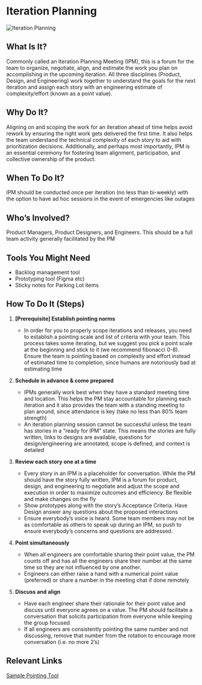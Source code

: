 # Iteration Planning

![Iteration Planning](../../../assets/ipm.png)

## What Is It?
Commonly called an Iteration Planning Meeting (IPM), this is a forum for the team to organize, negotiate, align, and estimate the work you plan on accomplishing in the upcoming iteration. All three disciplines (Product, Design, and Engineering) work together to understand the goals for the next iteration and assign each story with an engineering estimate of complexity/effort (known as a point value). 

## Why Do It?
Aligning on and scoping the work for an iteration ahead of time helps avoid rework by ensuring the right work gets delivered the first time. It also helps the team understand the technical complexity of each story to aid with prioritization decisions. Additionally, and perhaps most importantly, IPM is an essential ceremony for fostering team alignment, participation, and collective ownership of the product.

## When To Do It? 
IPM should be conducted once per iteration (no less than bi-weekly) with the option to have ad hoc sessions in the event of emergencies like outages

## Who’s Involved? 
Product Managers, Product Designers, and Engineers. This should be a full team activity generally facilitated by the PM

## Tools You Might Need
* Backlog management tool
* Prototyping tool (Figma etc)
* Sticky notes for Parking Lot items

## How To Do It (Steps)
1. **[Prerequisite] Establish pointing norms**
    * In order for you to properly scope iterations and releases, you need to establish a pointing scale and list of criteria with your team. This process takes some iterating, but we suggest you pick a point scale at the beginning and stick to it (we recommend fibonacci 0-8). Ensure the team is pointing based on complexity and effort instead of estimated time to completion, since humans are notoriously bad at estimating time

2. **Schedule in advance & come prepared**
    * IPMs generally work best when they have a standard meeting time and location. This helps the PM stay accountable for planning each iteration and it also provides the team with a standing meeting to plan around, since attendance is key (take no less than 80% team strength)
    * An iteration planning session cannot be successful unless the team has stories in a “ready for IPM” state. This means the stories are fully written, links to designs are available, questions for design/engineering are annotated, scope is defined, and context is detailed

3. **Review each story one at a time**
    * Every story in an IPM is a placeholder for conversation. While the PM should have the story fully written, IPM is a forum for product, design, and engineering to negotiate and adjust the scope and execution in order to maximize outcomes and efficiency. Be flexible and make changes on the fly
    * Show prototypes along with the story’s Acceptance Criteria. Have Design answer any questions about the proposed interactions
    * Ensure everybody’s voice is heard. Some team members may not be as comfortable as others to speak up during an IPM, so push to ensure everybody’s concerns and questions are addressed.

4. **Point simultaneously**
    * When all engineers are comfortable sharing their point value, the PM counts off and has all the engineers share their number at the same time so they are not influenced by one another.
    * Engineers can either raise a hand with a numerical point value (preferred) or share a number in the meeting chat if done remotely

5. **Discuss and align** 
    * Have each engineer share their rationale for their point value and discuss until everyone agrees on a value. The PM should facilitate a conversation that solicits participation from everyone while keeping the group focused
    * If all engineers are consistently pointing the same number and not discussing, remove that number from the rotation to encourage more conversation (i.e. no more 2’s)

## Relevant Links
[Sample Pointing Tool](https://code-sergeant.github.io/letsdecide/)
